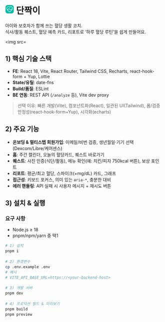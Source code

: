 # <img src="src/assets/logo.png" alt="단짝이 로고" height="28" /> 단짝이

아이와 보호자가 함께 쓰는 혈당 생활 코치.  
식사/활동 퀘스트, 혈당 예측 카드, 리포트로 ‘하루 혈당 루틴’을 쉽게 만들어요.

<img src=

## 1) 핵심 기술 스택
- **FE**: React 18, Vite, React Router, Tailwind CSS, Recharts, react-hook-form + Yup, Lottie
- **State/유틸**: date-fns
- **Build/품질**: ESLint  
- **BE 연동**: REST API (`/analyze` 등), Vite dev proxy

> 선택 이유: 빠른 개발(Vite), 컴포넌트화(React), 일관된 UI(Tailwind), 폼/검증 안정성(react-hook-form+Yup), 시각화(echarts)

## 2) 주요 기능
- **온보딩 & 멀티스텝 회원가입**: 이메일/비번 검증, 생년월일·기기 선택(Dexcom/Libre/케어센스)
- **홈**: 주간 캘린더, 오늘의 혈당카드, 퀘스트 바로가기
- **퀘스트**: 사진 인증(식단/활동), 메뉴 확인(예: 치킨/피자 750kcal 버튼), 보상 포인트
- **리포트**: 평균/최고 혈당, 스파이크(+mg/dL) 카드, 그래프
- **접근성**: 키보드 포커스, 의미 있는 `aria-*`, 충분한 대비
- **에러 핸들링**: API 실패 시 사용자 메시지 + 재시도 버튼

## 3) 설치 & 실행
### 요구 사항
- Node.js ≥ 18
- pnpm/npm/yarn 중 택1

```bash
# 1) 설치
pnpm i

# 2) 환경변수
cp .env.example .env
# 예시
# VITE_API_BASE_URL=https://<your-backend-host>

# 3) 개발 서버
pnpm dev

# 4) 프로덕션 빌드 & 미리보기
pnpm build
pnpm preview
